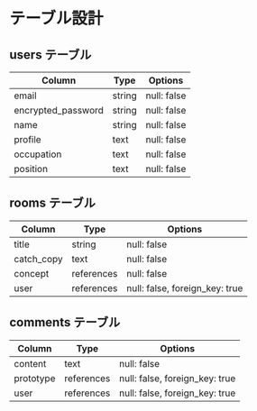 # テーブル設計

## users テーブル

| Column             | Type   | Options     |
| ------------------ | ------ | ----------- |
| email              | string | null: false |
| encrypted_password | string | null: false |
| name               | string | null: false |
| profile            | text   | null: false |
| occupation         | text   | null: false |
| position           | text   | null: false |


## rooms テーブル

| Column          | Type         | Options     |
| ------          | ------       | ----------- |
| title           | string       | null: false |
| catch_copy      | text         | null: false |
| concept         | references   | null: false |
| user            | references   | null: false, foreign_key: true |


## comments テーブル

| Column       | Type       | Options                        |
| -------      | ---------- | ------------------------------ |
| content      | text       | null: false                    |
| prototype    | references | null: false, foreign_key: true |
| user         | references | null: false, foreign_key: true |
